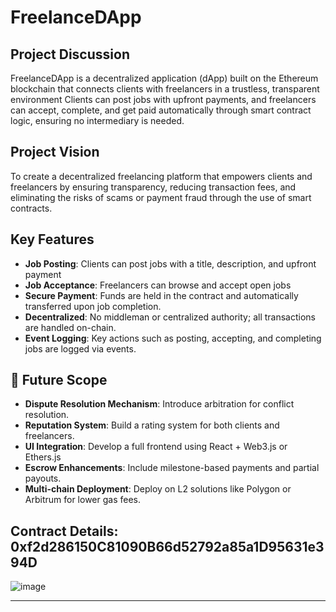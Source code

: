 # FreelanceDApp

## Project Discussion
FreelanceDApp is a decentralized application (dApp) built on the Ethereum blockchain that connects clients with freelancers in a trustless, transparent environment Clients can post jobs with upfront payments, and freelancers can accept, complete, and get paid automatically through smart contract logic, ensuring no intermediary is needed.


## Project Vision
To create a decentralized freelancing platform that empowers clients and freelancers by ensuring transparency, reducing transaction fees, and eliminating the risks of scams or payment fraud through the use of smart contracts.

## Key Features
- **Job Posting**: Clients can post jobs with a title, description, and upfront payment
- **Job Acceptance**: Freelancers can browse and accept open jobs
- **Secure Payment**: Funds are held in the contract and automatically transferred upon job completion.
- **Decentralized**: No middleman or centralized authority; all transactions are handled on-chain.
- **Event Logging**: Key actions such as posting, accepting, and completing jobs are logged via events.

## 🔭 Future Scope
- **Dispute Resolution Mechanism**: Introduce arbitration for conflict resolution.
- **Reputation System**: Build a rating system for both clients and freelancers.
- **UI Integration**: Develop a full frontend using React + Web3.js or Ethers.js
- **Escrow Enhancements**: Include milestone-based payments and partial payouts.
- **Multi-chain Deployment**: Deploy on L2 solutions like Polygon or Arbitrum for lower gas fees.

## Contract Details: 0xf2d286150C81090B66d52792a85a1D95631e394D

![image](https://github.com/user-attachments/assets/fa9c8f94-f473-4f04-9ff1-6bef7059cf51)

---













